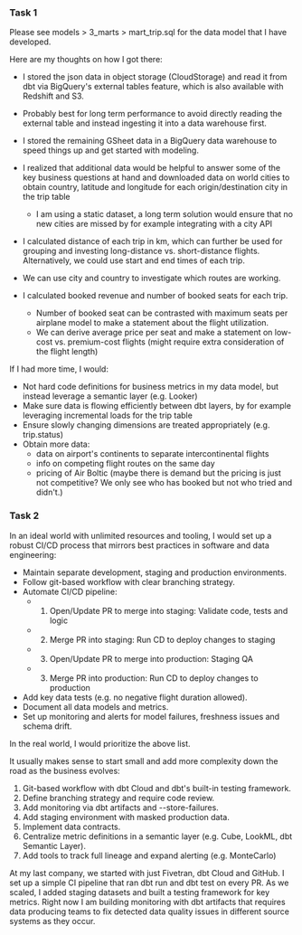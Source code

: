 ### Task 1

Please see models > 3_marts > mart_trip.sql for the data model that I have developed.

Here are my thoughts on how I got there:
- I stored the json data in object storage (CloudStorage) and read it from dbt via BigQuery's external tables feature, which is also available with Redshift and S3.
- Probably best for long term performance to avoid directly reading the external table and instead ingesting it into a data warehouse first.
- I stored the remaining GSheet data in a BigQuery data warehouse to speed things up and get started with modeling.

- I realized that additional data would be helpful to answer some of the key business questions at hand and downloaded data on world cities to obtain country, latitude and longitude for each origin/destination city in the trip table
    - I am using a static dataset, a long term solution would ensure that no new cities are missed by for example integrating with a city API
- I calculated distance of each trip in km, which can further be used for grouping and investing long-distance vs. short-distance flights. Alternatively, we could use start and end times of each trip.
- We can use city and country to investigate which routes are working.
- I calculated booked revenue and number of booked seats for each trip. 
    - Number of booked seat can be contrasted with maximum seats per airplane model to make a statement about the flight utilization.
    - We can derive average price per seat and make a statement on low-cost vs. premium-cost flights (might require extra consideration of the flight length)

If I had more time, I would:
- Not hard code definitions for business metrics in my data model, but instead leverage a semantic layer (e.g. Looker)
- Make sure data is flowing efficiently between dbt layers, by for example leveraging incremental loads for the trip table
- Ensure slowly changing dimensions are treated appropriately (e.g. trip.status)
- Obtain more data:
    - data on airport's continents to separate intercontinental flights
    - info on competing flight routes on the same day
    - pricing of Air Boltic (maybe there is demand but the pricing is just not competitive? We only see who has booked but not who tried and didn't.)

### Task 2

In an ideal world with unlimited resources and tooling, I would set up a robust CI/CD process that mirrors best practices in software and data engineering:
- Maintain separate development, staging and production environments.
- Follow git-based workflow with clear branching strategy.
- Automate CI/CD pipeline:
    - 1. Open/Update PR to merge into staging: Validate code, tests and logic
    - 2. Merge PR into staging: Run CD to deploy changes to staging
    - 3. Open/Update PR to merge into production: Staging QA
    - 3. Merge PR into production: Run CD to deploy changes to production
- Add key data tests (e.g. no negative flight duration allowed).
- Document all data models and metrics.
- Set up monitoring and alerts for model failures, freshness issues and schema drift.

In the real world, I would prioritize the above list.

It usually makes sense to start small and add more complexity down the road as the business evolves:
1. Git-based workflow with dbt Cloud and dbt's built-in testing framework.
2. Define branching strategy and require code review.
3. Add monitoring via dbt artifacts and --store-failures.
4. Add staging environment with masked production data.
5. Implement data contracts.
6. Centralize metric definitions in a semantic layer (e.g. Cube, LookML, dbt Semantic Layer).
7. Add tools to track full lineage and expand alerting (e.g. MonteCarlo)

At my last company, we started with just Fivetran, dbt Cloud and GitHub. 
I set up a simple CI pipeline that ran dbt run and dbt test on every PR. 
As we scaled, I added staging datasets and built a testing framework for key metrics. 
Right now I am building monitoring with dbt artifacts that requires data producing teams 
to fix detected data quality issues in different source systems as they occur.
